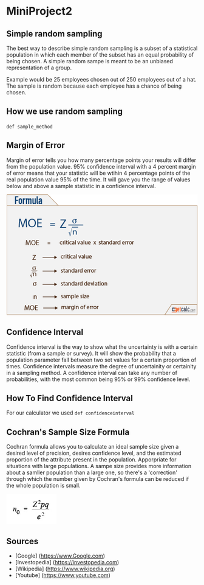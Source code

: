 # MiniProject2

## Simple random sampling
The best way to describe simple random sampling is a subset of a statistical population in which each member of the subset has an equal probability of being chosen.  A simple random sampe is meant to be an unbiased representation of a group.

Example would be 25 employees chosen out of 250 employees out of a hat. The sample is random because each employee has a chance of being chosen.

## How we use random sampling
`def sample_method`

## Margin of Error
Margin of error tells you how many percentage points your results will differ from the population value. 95% confidence interval with a 4 percent margin of error means that your statistic will be wtihin 4 percentage points of the real population value 95% of the time.  It will gave you the range of values below and above a sample statistic in a confidence interval.  

![MarginOfError](moe.PNG)

## Confidence Interval 
Confidence interval is the way to show what the uncertainty is with a certain statistic (from a sample or survey).  It will show the probability that a population parameter fall between two set values for a certain proportion of times. Confidence intervals measure the degree of uncertainity or certainity in a sampling method. A confidence interval can take any number of probabilities, with the most common being 95% or 99% confidence level.

## How To Find Confidence Interval
For our calculator we used `def confidenceinterval` 

## Cochran's Sample Size Formula
Cochran formula allows you to calculate an ideal sample size given a desired level of precision, desires confidence level, and the estimated proportion of the attribute present in the population. Apporpriate for situations with large populations. A sampe size provides more information about a samller population than a large one, so there's a 'correction' through which the number given by Cochran's formula can be reduced if the whole population is small.

![Cochran](cochran.jpeg)


## Sources
* [Google] (https://www.Google.com)
* [Investopedia] (https://investopedia.com)
* [Wikipedia] (https://www.wikipedia.org)
* [Youtube] (https://www.youtube.com)

